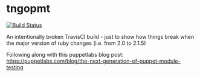 # tngopmt

[![Build Status](https://travis-ci.org/j-c-h-e-n-g/tngopmt.png)](https://travis-ci.org/j-c-h-e-n-g/tngopmt)

An intentionally broken TravisCI build - just to show how things break when the major version of ruby changes (i.e. from 2.0 to 2.1.5)

Following along with this puppetlabs blog post: 
https://puppetlabs.com/blog/the-next-generation-of-puppet-module-testing

